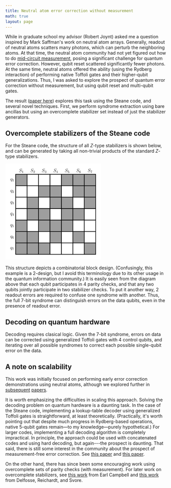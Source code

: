 ```yaml
---
title: Neutral atom error correction without measurement
math: true
layout: page
---
```


While in graduate school my advisor (Robert Joynt) asked me a question inspired by Mark Saffman's work on neutral atom arrays. Generally, readout of neutral atoms scatters many photons, which can perturb the neighboring atoms. At that time, the neutral atom community had not yet figured out how to do [mid-circuit measurement](https://journals.aps.org/prx/abstract/10.1103/PhysRevX.13.041034), posing a significant challenge for quantum error correction. However, qubit reset scattered significantly fewer photons. At the same time, neutral atoms offered the ability (using the Rydberg interaction) of performing native Toffoli gates and their higher-qubit generalizations. Thus, I was asked to explore the prospect of quantum error correction without measurement, but using qubit reset and multi-qubit gates.

The result ([paper here](https://journals.aps.org/prl/abstract/10.1103/PhysRevLett.117.130503)) explores this task using the Steane code, and several novel techniques. First, we perform syndrome extraction using bare ancillas but using an overcomplete stabilizer set instead of just the stabilizer generators.


## Overcomplete stabilizers of the Steane code 

For the Steane code, the structure of all $Z$-type stabilizers is shown below, and can be generated by taking all non-trivial products of the standard $Z$-type stabilizers.

<img src="/assets/img/math/steane_stabilizers.png" width="300"/>

This structure depicts a combinatorial block design. (Confusingly, this example is a 2-design, but I avoid this terminology due to its other usage in the quantum information community.) It is easily seen from the diagram above that each qubit participates in 4 parity checks, and that any two qubits jointly participate in two stabilizer checks. To put it another way, 2 readout errors are required to confuse one syndrome with another. Thus, the full 7-bit syndrome can distinguish errors on the data qubits, even in the presence of readout error. 


## Decoding on quantum hardware

Decoding requires clasical logic. Given the 7-bit syndrome, errors on data can be corrected using generalized Toffoli gates with 4 control qubits, and iterating over all possible syndromes to correct each possible single-qubit error on the data. 

## A note on scalability

This work was initially focused on performing early error correction demonstrations using neutral atoms, although we explored further in [subsequent](https://journals.aps.org/pra/abstract/10.1103/PhysRevA.97.012318) [papers](https://link.springer.com/article/10.1007/s11128-021-03015-1). 

It is worth emphasizing the difficulties in scaling this approach. Solving the decoding problem on quantum hardware is a daunting task. In the case of the Steane code, implementing a lookup-table decoder using generalized Toffoli gates is straightforward, at least theoretically. (Practically, it's worth pointing out that despite much progress in Rydberg-based operations, native 5-qubit gates remain—to my knowledge—purely hypothetical.) For larger codes, implementing a full decoding algorithm is completely impractical. In principle, the approach could be used with concatenated codes and using hard decoding, but again---the prospect is daunting. That said, there is still some interest in the community about the prospect of measurement-free error correction. See [this paper](https://journals.aps.org/pra/abstract/10.1103/PhysRevA.108.062426) and [this paper](https://journals.aps.org/prxquantum/abstract/10.1103/PRXQuantum.5.010333).

On the other hand, there has since been some encouraging work using overcomplete sets of parity checks (with measurement). For later work on overcomplete stabilizers, see [this work](https://iopscience.iop.org/article/10.1088/2058-9565/aafc8f) from Earl Campbell and [this work](https://ieeexplore.ieee.org/document/9576754) from Delfosse, Reichardt, and Svore. 

